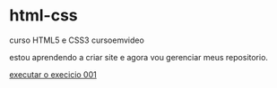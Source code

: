 # html-css
  curso HTML5 e CSS3 cursoemvideo 

estou aprendendo a criar site e agora vou gerenciar meus repositorio.

<a href="https://alyson-52.github.io/html-css/execicios/ex003/index.html">executar o execicio 001</a>
